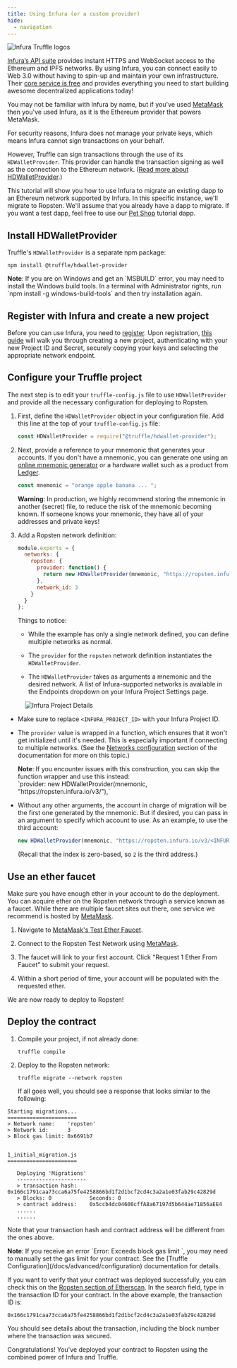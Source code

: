 ```yaml
---
title: Using Infura (or a custom provider)
hide:
  - navigation
---
```


![Infura Truffle logos](/img/tutorials/infura/infura-truffle.png)

[Infura’s API suite](https://infura.io/?&utm_source=truffle&utm_medium=referral&utm_campaign=tutorials&utm_content=truffleinfuraguide) provides instant HTTPS and WebSocket access to the Ethereum and IPFS networks. By using Infura, you can connect easily to Web 3.0 without having to spin-up and maintain your own infrastructure. Their [core service is free](https://infura.io/pricing?&utm_source=truffle&utm_medium=referral&utm_campaign=tutorials&utm_content=truffleinfuraguide) and provides everything you need to start building awesome decentralized applications today!

You may not be familiar with Infura by name, but if you've used [MetaMask](https://metamask.io) then you've used Infura, as it is the Ethereum provider that powers MetaMask.

For security reasons, Infura does not manage your private keys, which means Infura cannot sign transactions on your behalf.

However, Truffle can sign transactions through the use of its `HDWalletProvider`. This provider can handle the transaction signing as well as the connection to the Ethereum network. ([Read more about HDWalletProvider](https://github.com/trufflesuite/truffle/tree/develop/packages/hdwallet-provider).)

This tutorial will show you how to use Infura to migrate an existing dapp to an Ethereum network supported by Infura. In this specific instance, we'll migrate to Ropsten. We'll assume that you already have a dapp to migrate. If you want a test dapp, feel free to use our [Pet Shop](/tutorials/pet-shop) tutorial dapp.

## Install HDWalletProvider

Truffle's `HDWalletProvider` is a separate npm package:

```shell
npm install @truffle/hdwallet-provider
```

<p class="alert alert-info">
<strong>Note</strong>: If you are on Windows and get an `MSBUILD` error, you may need to install the Windows build tools. In a terminal with Administrator rights, run `npm install -g windows-build-tools` and then try installation again.
</p>

## Register with Infura and create a new project

Before you can use Infura, you need to [register](https://infura.io/signup?&utm_source=truffle&utm_medium=referral&utm_campaign=tutorials&utm_content=truffleinfuraguide). Upon registration, [this guide](https://blog.infura.io/getting-started-with-infura-28e41844cc89/?&utm_source=truffle&utm_medium=referral&utm_campaign=tutorials&utm_content=truffleinfuraguide) will walk you through creating a new project, authenticating with your new Project ID and Secret, securely copying your keys and selecting the appropriate network endpoint.

## Configure your Truffle project

The next step is to edit your `truffle-config.js` file to use `HDWalletProvider` and provide all the necessary configuration for deploying to Ropsten.

1. First, define the `HDWalletProvider` object in your configuration file. Add this line at the top of your `truffle-config.js` file:

   ```javascript
   const HDWalletProvider = require("@truffle/hdwallet-provider");
   ```

2. Next, provide a reference to your mnemonic that generates your accounts. If you don't have a mnemonic, you can generate one using an [online mnemonic generator](https://iancoleman.io/bip39) or a hardware wallet such as a product from [Ledger](https://www.ledger.com).

   ```javascript
   const mnemonic = "orange apple banana ... ";
   ```

   <p class="alert alert-danger">
   <strong>Warning</strong>: In production, we highly recommend storing the mnemonic in another (secret) file, to reduce the risk of the mnemonic becoming known. If someone knows your mnemonic, they have all of your addresses and private keys!
   </p>

3. Add a Ropsten network definition:

   ```javascript
   module.exports = {
     networks: {
       ropsten: {
         provider: function() {
           return new HDWalletProvider(mnemonic, "https://ropsten.infura.io/v3/<INFURA_PROJECT_ID>")
         },
         network_id: 3
       }
     }
   };
   ```

   Things to notice:

   * While the example has only a single network defined, you can define multiple networks as normal.

   * The `provider` for the `ropsten` network definition instantiates the `HDWalletProvider`.

   * The `HDWalletProvider` takes as arguments a mnemonic and the desired network. A list of Infura-supported networks is available in the Endpoints dropdown on your Infura Project Settings page.

<figure class="screenshot">
  <img class="figure-shadow mb-2 w-100" src="/img/tutorials/infura/infura-project-details.png" alt="Infura Project Details">
</figure>

   * Make sure to replace `<INFURA_PROJECT_ID>` with your Infura Project ID.

   * The `provider` value is wrapped in a function, which ensures that it won't get initialized until it's needed. This is especially important if connecting to multiple networks. (See the [Networks configuration](http://trufflesuite.com/docs/advanced/configuration#networks) section of the documentation for more on this topic.)

     <p class="alert alert-info">
       <strong>Note</strong>: If you encounter issues with this construction, you can skip the function wrapper and use this instead:<br />
       `provider: new HDWalletProvider(mnemonic, "https://ropsten.infura.io/v3/<INFURA_PROJECT_ID>"),`
     </p>

   * Without any other arguments, the account in charge of migration will be the first one generated by the mnemonic. But if desired, you can pass in an argument to specify which account to use. As an example, to use the third account:

     ```javascript
     new HDWalletProvider(mnemonic, "https://ropsten.infura.io/v3/<INFURA_PROJECT_ID>", 2);
     ```

     (Recall that the index is zero-based, so `2` is the third address.)

## Use an ether faucet

Make sure you have enough ether in your account to do the deployment. You can acquire ether on the Ropsten network through a service known as a faucet. While there are multiple faucet sites out there, one service we recommend is hosted by [MetaMask](https://metamask.io/).

1. Navigate to [MetaMask's Test Ether Faucet](https://faucet.metamask.io/).

1. Connect to the Ropsten Test Network using [MetaMask](https://metamask.io/).

1. The faucet will link to your first account. Click "Request 1 Ether From Faucet" to submit your request.

1. Within a short period of time, your account will be populated with the requested ether.

We are now ready to deploy to Ropsten!

## Deploy the contract

1. Compile your project, if not already done:

   ```shell
   truffle compile
   ```

1. Deploy to the Ropsten network:

   ```shell
   truffle migrate --network ropsten
   ```

   If all goes well, you should see a response that looks similar to the following:

```
Starting migrations...
======================
> Network name:    'ropsten'
> Network id:      3
> Block gas limit: 0x6691b7


1_initial_migration.js
======================

   Deploying 'Migrations'
   ----------------------
   > transaction hash:    0x166c1791caa73cca6a75fe4258866bd1f2d1bcf2cd4c3a2a1e03fab29c42829d
   > Blocks: 0            Seconds: 0
   > contract address:    0x5ccb4dc04600cffA8a67197d5b644ae71856aEE4
   ......
   ......
```

Note that your transaction hash and contract address will be different from the ones above.

<p class="alert alert-info">
   <strong>Note</strong>: If you receive an error `Error: Exceeds block gas limit
   `, you may need to manually set the gas limit for your contract. See the [Truffle Configuration](/docs/advanced/configuration) documentation for details.
</p>

If you want to verify that your contract was deployed successfully, you can check this on the [Ropsten section of Etherscan](https://ropsten.etherscan.io/). In the search field, type in the transaction ID for your contract. In the above example, the transaction ID is:

```
0x166c1791caa73cca6a75fe4258866bd1f2d1bcf2cd4c3a2a1e03fab29c42829d
```

You should see details about the transaction, including the block number where the transaction was secured.

Congratulations! You've deployed your contract to Ropsten using the combined power of Infura and Truffle.

